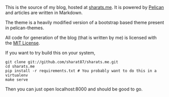 This is the source of my blog, hosted at [sharats.me](http://sharats.me). It is
powered by [Pelican](http://getpelican.com) and articles are written in
Markdown.

The theme is a heavily modified version of a bootstrap based theme present in
pelican-themes.

All code for generation of the blog (that is written by me) is licensed with the
[MIT License](http://mitl.sharats.me).

If you want to try build this on your system,

    git clone git://github.com/sharat87/sharats.me.git
    cd sharats.me
    pip install -r requirements.txt # You probably want to do this in a virtualenv
    make serve

Then you can just open localhost:8000 and should be good to go.
